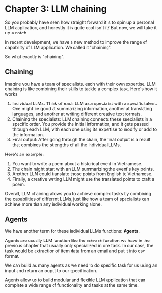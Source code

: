 # Chapter 3: LLM chaining

So you probably have seen how straight forward it is to spin up a personal LLM application, and honestly it is quite cool isn't it? But now, we will take it up a notch.

In recent development, we have a new method to improve the range of capability of LLM application. We called it "chaining".

So what exactly is "chaining".

## Chaining

Imagine you have a team of specialists, each with their own expertise. LLM chaining is like combining their skills to tackle a complex task. Here's how it works:

1. Individual LLMs: Think of each LLM as a specialist with a specific talent. One might be good at summarizing information, another at translating languages, and another at writing different creative text formats.
2. Chaining the specialists: LLM chaining connects these specialists in a specific order. You provide the initial information, and it gets passed through each LLM, with each one using its expertise to modify or add to the information.
3. Final output: After going through the chain, the final output is a result that combines the strengths of all the individual LLMs.

Here's an example:
1. You want to write a poem about a historical event in Vietnamese.
2. The chain might start with an LLM summarizing the event's key points.
3. Another LLM could translate those points from English to Vietnamese.
4. Finally, a creative writing LLM might use the translated points to craft a poem.

Overall, LLM chaining allows you to achieve complex tasks by combining the capabilities of different LLMs, just like how a team of specialists can achieve more than any individual working alone.

## Agents

We have another term for these individual LLMs functions: **Agents**.

Agents are usually LLM function like the `extract` function we have in the previous chapter that usually only specialized in one task. In our case, the task would be extraction of item data from an email and put it into csv format.

We can build as many agents as we need to do specific task for us using an input and return an ouput to our specification.

Agents allow us to build modular and flexible LLM application that can complete a wide range of functionality and tasks at the same time.
